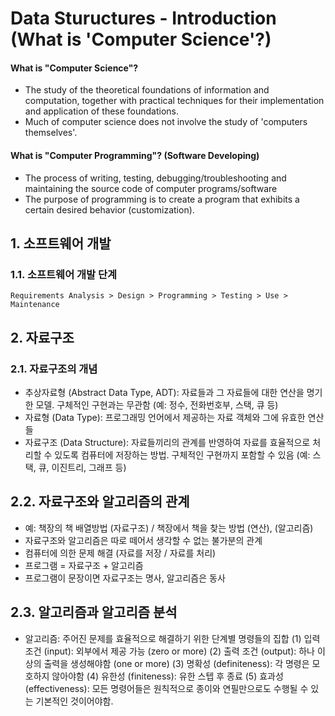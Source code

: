 # Data Stuructures - Introduction (What is 'Computer Science'?)

#### What is "Computer Science"?
- The study of the theoretical foundations of information and computation, together with practical techniques for their implementation and application of these foundations.
- Much of computer science does not involve the study of 'computers themselves'.

#### What is "Computer Programming"? (Software Developing)
- The process of writing, testing, debugging/troubleshooting and maintaining the source code of computer programs/software
- The purpose of programming is to create a program that exhibits a certain desired behavior (customization).

## 1. 소프트웨어 개발

### 1.1. 소프트웨어 개발 단계
    Requirements Analysis > Design > Programming > Testing > Use > Maintenance

## 2. 자료구조

### 2.1. 자료구조의 개념
- 추상자료형 (Abstract Data Type, ADT): 자료들과 그 자료들에 대한 연산을 명기한 모델. 구체적인 구현과는 무관함 (예: 정수, 전화번호부, 스택, 큐 등)
- 자료형 (Data Type): 프로그래밍 언어에서 제공하는 자료 객체와 그에 유효한 연산들
- 자료구조 (Data Structure): 자료들끼리의 관계를 반영하여 자료를 효율적으로 처리할 수 있도록 컴퓨터에 저장하는 방법. 구체적인 구현까지 포함할 수 있음 (예: 스택, 큐, 이진트리, 그래프 등)

## 2.2. 자료구조와 알고리즘의 관계
- 예: 책장의 책 배열방법 (자료구조) / 책장에서 책을 찾는 방법 (연산), (알고리즘)
- 자료구조와 알고리즘은 따로 떼어서 생각할 수 없는 불가분의 관계
- 컴퓨터에 의한 문제 해결 (자료를 저장 / 자료를 처리)
- 프로그램 = 자료구조 + 알고리즘
- 프로그램이 문장이면 자료구조는 명사, 알고리즘은 동사 

## 2.3. 알고리즘과 알고리즘 분석
- 알고리즘: 주어진 문제를 효율적으로 해결하기 위한 단계별 명령들의 집합
(1) 입력 조건 (input): 외부에서 제공 가능 (zero or more)
(2) 출력 조건 (output): 하나 이상의 출력을 생성해야함 (one or more)
(3) 명확성 (definiteness): 각 명령은 모호하지 않아야함
(4) 유한성 (finiteness): 유한 스텝 후 종료
(5) 효과성 (effectiveness): 모든 명령어들은 원칙적으로 종이와 연필만으로도 수행될 수 있는 기본적인 것이어야함.